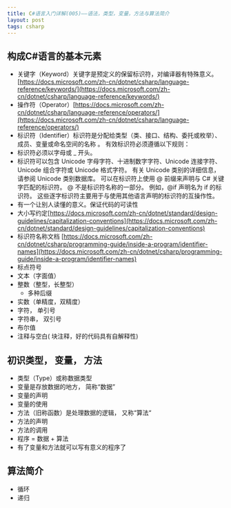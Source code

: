 ```yaml
---
title: C#语言入门详解(005)——语法，类型，变量，方法与算法简介
layout: post
tags: csharp
---
```


## 构成C#语言的基本元素
* 关键字（Keyword）关键字是预定义的保留标识符，对编译器有特殊意义。 [https://docs.microsoft.com/zh-cn/dotnet/csharp/language-reference/keywords/](https://docs.microsoft.com/zh-cn/dotnet/csharp/language-reference/keywords/) 
* 操作符（Operator）[https://docs.microsoft.com/zh-cn/dotnet/csharp/language-reference/operators/](https://docs.microsoft.com/zh-cn/dotnet/csharp/language-reference/operators/)
* 标识符（Identifier）标识符是分配给类型（类、接口、结构、委托或枚举）、成员、变量或命名空间的名称 。 有效标识符必须遵循以下规则：
 * 标识符必须以字母或 _ 开头。
 * 标识符可以包含 Unicode 字母字符、十进制数字字符、Unicode 连接字符、Unicode 组合字符或 Unicode 格式字符。 有关 Unicode 类别的详细信息，请参阅 Unicode 类别数据库。 可以在标识符上使用 @ 前缀来声明与 C# 关键字匹配的标识符。 @ 不是标识符名称的一部分。 例如，@if 声明名为 if 的标识符。 这些逐字标识符主要用于与使用其他语言声明的标识符的互操作性。
 * 有一个让别人读懂的意义。保证代码的可读性
 * 大小写约定[https://docs.microsoft.com/zh-cn/dotnet/standard/design-guidelines/capitalization-conventions](https://docs.microsoft.com/zh-cn/dotnet/standard/design-guidelines/capitalization-conventions)
 * 标识符名称文档 [https://docs.microsoft.com/zh-cn/dotnet/csharp/programming-guide/inside-a-program/identifier-names](https://docs.microsoft.com/zh-cn/dotnet/csharp/programming-guide/inside-a-program/identifier-names)
* 标点符号
* 文本（字面值）
 * 整数（整型，长整型）
   * 多种后缀
 *  实数（单精度，双精度）
 * 字符， 单引号
  * 字符串， 双引号
  * 布尔值
* 注释与空白( 块注释，好的代码具有自解释性)

## 初识类型， 变量， 方法
* 类型（Type）或称数据类型
* 变量是存放数据的地方， 简称“数据”
 * 变量的声明
 * 变量的使用
* 方法（旧称函数）是处理数据的逻辑， 又称“算法“
 * 方法的声明
 * 方法的调用   
* 程序 = 数据 + 算法
 * 有了变量和方法就可以写有意义的程序了
 
## 算法简介 
* 循环
* 递归